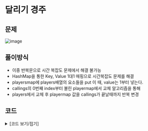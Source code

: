 # 달리기 경주

## 문제

![image](https://github.com/Employment-Study/Algorithm_Study/assets/44068819/acc663ca-138a-44fa-b4db-285badfa7e87)

## 풀이방식

- 이중 반복문으로 시간 복잡도 문제에서 해결 불가능
- HashMap을 통한 Key, Value 1대1 매핑으로 시간복잡도 문제를 해결
- playersmap에 players배열의 요소들을 put 이 때, value는 1부터 넣는다.
- callings의 0번쨰 index부터 불린 playermap에서 교체 알고리즘을 통해
- players에서 교체 후 playermap 값을 callings가 끝날때까지 반복 변경

## 코드

<details>
<summary>
[코드 보기/접기]
</summary>

```java
import java.util.*;

// 달리기 경주
class Solution {
    public String[] solution(String[] players, String[] callings) {
        Map <String, Integer> playersmap = new HashMap();
        for(int i=0;i<players.length;i++) playersmap.put(players[i],i+1);
        for(int i=0;i<callings.length;i++) {
        	String temp = "";
        	temp = players[playersmap.get(callings[i])-2];
        	players[playersmap.get(callings[i])-2] = players[playersmap.get(callings[i])-1];
        	players[playersmap.get(callings[i])-1] = temp;
        	
        	playersmap.put(callings[i],playersmap.get(callings[i])-1);
        	playersmap.put(temp,playersmap.get(temp)+1);
        	
        }
        return players;
    }
}

```

</details>
